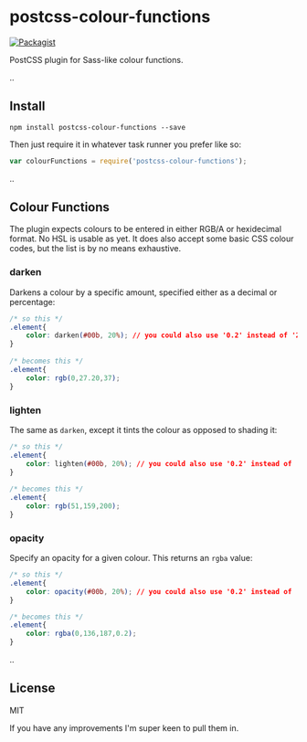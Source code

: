 # postcss-colour-functions

[![Packagist](https://img.shields.io/packagist/l/doctrine/orm.svg)]()

PostCSS plugin for Sass-like colour functions.

.. 

## Install

    npm install postcss-colour-functions --save

Then just require it in whatever task runner you prefer like so:

```javascript
var colourFunctions = require('postcss-colour-functions');
```

..

## Colour Functions

The plugin expects colours to be entered in either RGB/A or hexidecimal format. No HSL is usable as yet. It does also accept some basic CSS colour codes, but the list is by no means exhaustive. 

### darken

Darkens a colour by a specific amount, specified either as a decimal or percentage:

```css
/* so this */
.element{
    color: darken(#00b, 20%); // you could also use '0.2' instead of '20%'
}
    
/* becomes this */
.element{
    color: rgb(0,27.20,37);
}
```

### lighten

The same as `darken`, except it tints the colour as opposed to shading it:

```css
/* so this */
.element{
    color: lighten(#00b, 20%); // you could also use '0.2' instead of '20%'
}
    
/* becomes this */
.element{
    color: rgb(51,159,200);
}
```
    
### opacity

Specify an opacity for a given colour. This returns an `rgba` value:

```css
/* so this */
.element{
    color: opacity(#00b, 20%); // you could also use '0.2' instead of '20%'
}

/* becomes this */
.element{
    color: rgba(0,136,187,0.2);
}
```
    
..

## License

MIT

If you have any improvements I'm super keen to pull them in.